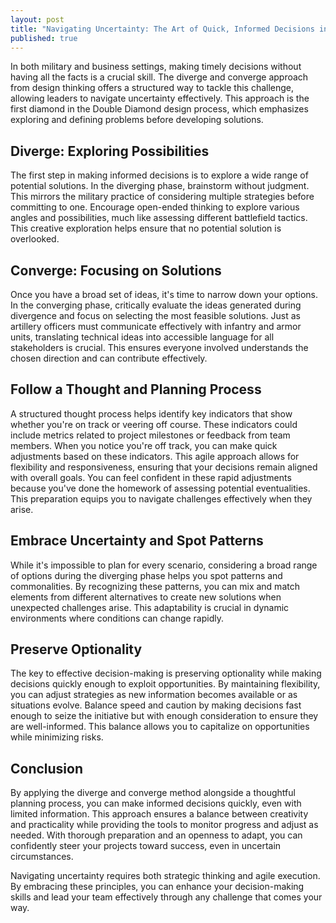 ```yaml
---
layout: post
title: "Navigating Uncertainty: The Art of Quick, Informed Decisions in Business"
published: true
---
```


In both military and business settings, making timely decisions without having 
all the facts is a crucial skill. The diverge and converge approach from design 
thinking offers a structured way to tackle this challenge, allowing leaders to 
navigate uncertainty effectively. This approach is the first diamond in the
Double Diamond design process, which emphasizes exploring and defining problems 
before developing solutions.

## Diverge: Exploring Possibilities

The first step in making informed decisions is to explore a wide range of 
potential solutions. In the diverging phase, brainstorm without judgment. This
mirrors the military practice of considering multiple strategies before committing 
to one. Encourage open-ended thinking to explore various angles and possibilities, 
much like assessing different battlefield tactics. This creative exploration helps 
ensure that no potential solution is overlooked.

## Converge: Focusing on Solutions

Once you have a broad set of ideas, it's time to narrow down your options. In the 
converging phase, critically evaluate the ideas generated during divergence and focus 
on selecting the most feasible solutions. Just as artillery officers must communicate 
effectively with infantry and armor units, translating technical ideas into accessible
language for all stakeholders is crucial. This ensures everyone involved understands 
the chosen direction and can contribute effectively.

## Follow a Thought and Planning Process

A structured thought process helps identify key indicators that show whether you're on 
track or veering off course. These indicators could include metrics related to project
milestones or feedback from team members. When you notice you're off track, you can make 
quick adjustments based on these indicators. This agile approach allows for flexibility 
and responsiveness, ensuring that your decisions remain aligned with overall goals. You 
can feel confident in these rapid adjustments because you've done the homework of assessing
potential eventualities. This preparation equips you to navigate challenges effectively 
when they arise.

## Embrace Uncertainty and Spot Patterns

While it's impossible to plan for every scenario, considering a broad range of options 
during the diverging phase helps you spot patterns and commonalities. By recognizing these 
patterns, you can mix and match elements from different alternatives to create new solutions
when unexpected challenges arise. This adaptability is crucial in dynamic environments where
conditions can change rapidly.

## Preserve Optionality

The key to effective decision-making is preserving optionality while making decisions quickly 
enough to exploit opportunities. By maintaining flexibility, you can adjust strategies as new
information becomes available or as situations evolve. Balance speed and caution by making
decisions fast enough to seize the initiative but with enough consideration to ensure they are 
well-informed. This balance allows you to capitalize on opportunities while minimizing risks.

## Conclusion

By applying the diverge and converge method alongside a thoughtful planning process, you can 
make informed decisions quickly, even with limited information. This approach ensures a balance 
between creativity and practicality while providing the tools to monitor progress and adjust as 
needed. With thorough preparation and an openness to adapt, you can confidently steer your projects 
toward success, even in uncertain circumstances.

Navigating uncertainty requires both strategic thinking and agile execution. By embracing these
principles, you can enhance your decision-making skills and lead your team effectively through 
any challenge that comes your way.
